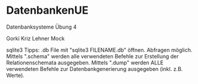 # DatenbankenUE
Datenbanksysteme Übung 4

Gorki
Kriz
Lehner
Mock

sqlite3 Tipps:
.db File mit "sqlite3 FILENAME.db" öffnen.
Abfragen möglich.
Mittels ".schema" werden alle verwendeten Befehle zur Erstellung der Relationenschemata ausgegeben.
Mittels ".dump" werden ALLE verwendeten Befehle zur Datenbankgenerierung ausgegeben (inkl. z.B. Werte).

